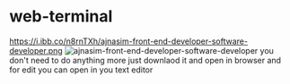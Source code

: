 # web-terminal
https://i.ibb.co/n8rnTXh/ajnasim-front-end-developer-software-developer.png
<img src="https://i.ibb.co/n8rnTXh/ajnasim-front-end-developer-software-developer.png" alt="ajnasim-front-end-developer-software-developer" border="0">
you don't need to do anything more just downlaod it and open in browser and for edit you can open in you text editor
